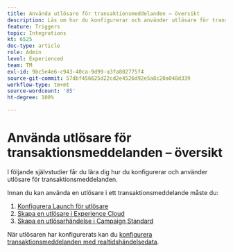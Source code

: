 ```yaml
---
title: Använda utlösare för transaktionsmeddelanden – översikt
description: Läs om hur du konfigurerar och använder utlösare för transaktionsmeddelanden.
feature: Triggers
topic: Integrations
kt: 6525
doc-type: article
role: Admin
level: Experienced
team: TM
exl-id: 9bc5e4e6-c943-40ca-9d99-a3fa802775f4
source-git-commit: 57dbf456625d22cd2e4526d92e5a8c20a048d339
workflow-type: tm+mt
source-wordcount: '85'
ht-degree: 100%

---
```


# Använda utlösare för transaktionsmeddelanden – översikt

I följande självstudier får du lära dig hur du konfigurerar och använder utlösare för transaktionsmeddelanden.

Innan du kan använda en utlösare i ett transaktionsmeddelande måste du:

1. [Konfigurera Launch för utlösare](/help/integrations/configure-launch-for-triggers.md)
2. [Skapa en utlösare i Experience Cloud](/help/integrations/create-a-trigger-in-experience-cloud.md)
3. [Skapa en utlösarhändelse i Campaign Standard](/help/integrations/create-a-trigger-event.md)

När utlösaren har konfigurerats kan du [konfigurera transaktionsmeddelanden med realtidshändelsedata](/help/integrations/configure-transactional-messages-using-realtime-event-data.md).
